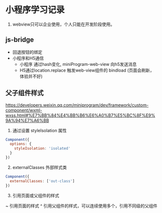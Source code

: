 # 小程序学习记录

1. webview只可以企业使用，个人只能在开发阶段使用。




## js-bridge

- 回退按钮的绑定
- 小程序和H5通信
  - 小程序 通过hash变化, miniProgram-web-view 向h5发送消息
  - H5通过location.replace 触发web-view组件的 bindload (页面会刷新，体验并不好)

## 父子组件样式

<https://developers.weixin.qq.com/miniprogram/dev/framework/custom-component/wxml-wxss.html#%E7%BB%84%E4%BB%B6%E6%A0%B7%E5%BC%8F%E9%9A%94%E7%A6%BB>

1. 通过设置 styleIsolation 属性

```javascript
Component({
  options: {
    styleIsolation: 'isolated'
  }
})
```

2. externalClasses 外部样式类

```javascript
Component({
  externalClasses: ['out-class']
})
```

3. 引用页面或父组件的样式

~ 引用页面的样式
^ 引用父组件的样式，可以连续使用多个，引用不同级的父组件
